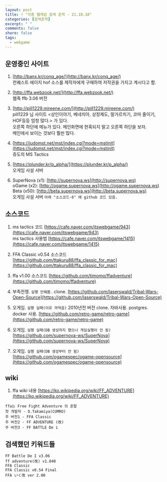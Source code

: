 ```yaml
---
layout: post
title: ! "각종 웹게임 검색 흔적 - 21.10.18"
categories: [검색흔적]
excerpt: " "
comments: false
share: false
tags:
  - webgame
---
```


## 운영중인 사이트
1. [http://banx.kr/conq_age/](http://banx.kr/conq_age/)  
컨퀘스트 에이지 hof 소스를 제작자에게 구매하여 저작권을 가지고 계시다고 함. 

2. [http://ffa.webzook.net/](http://ffa.webzook.net/)  
웹죽 ffb 3.06 버전

3. [http://pill1229.mireene.com/](http://pill1229.mireene.com/)  
pill1229 님 사이트 <상인이야기, 베네치아, 상정제도, 말가르치기, 코마 줄이기, HOF등등 엄청 많다.> 가 있다.  
오른쪽 하단에 메뉴가 있다. 메인화면에 현혹되지 말고 오른쪽 하단을 보자.  
메인에서 보이는 것보다 훨씬 많다.

4. [https://judomst.net/mst/index.cgi?mode=mstinit](https://judomst.net/mst/index.cgi?mode=mstinit)  
쥬도의 MS Tactics

5. [https://plunder.kr/p_alpha/](https://plunder.kr/p_alpha/)  
오게임 사설 서버

6. SuperNova (x1): [http://supernova.ws](http://supernova.ws)  
oGame (x2): [http://ogame.supernova.ws](http://ogame.supernova.ws)  
Beta (x50): [http://beta.supernova.ws](http://beta.supernova.ws)  
오게임 사설 서버
`아래 "소스코드-6" 에 github 코드 있음.`

## 소스코드
1. ms tactics 코드 [https://cafe.naver.com/itswebgame/943](https://cafe.naver.com/itswebgame/943)  
ms tactics 사용법 [https://cafe.naver.com/itswebgame/1415](https://cafe.naver.com/itswebgame/1415)

2. FFA Classic v0.54 소스코드 [https://github.com/ttakuru88/ffa_classic_for_mac](https://github.com/ttakuru88/ffa_classic_for_mac)

3. ffa v1.00 소스코드 [https://github.com/timomo/ffadventure](https://github.com/timomo/ffadventure)

4. 부족전쟁. `실행 안해봄.` clone. [https://github.com/laserswald/Tribal-Wars-Open-Source](https://github.com/laserswald/Tribal-Wars-Open-Source)

5. 오게임. `실행 실패(이유 까먹음)` 2010년전 버전 clone. 자바사용. postgres. docker 사용. [https://github.com/retro-game/retro-game](https://github.com/retro-game/retro-game)

6. 오게임. `실행 실패(DB 생성까지 했으나 게임실행이 안 됨)` [https://github.com/supernova-ws/SuperNova](https://github.com/supernova-ws/SuperNova)

7. 오게임. `실행 실패(DB 생성부터 안 됨)` [https://github.com/ogamespec/ogame-opensource](https://github.com/ogamespec/ogame-opensource)

## wiki
1. ffa wiki 내용 [https://ko.wikipedia.org/wiki/FF_ADVENTURE](https://ko.wikipedia.org/wiki/FF_ADVENTURE)  
```
ffa는 Free Fight Adventure 의 준말
첫 개발자 - D.Takamiya(CUMRO)
주 버전1 - FFA Classic
주 버전2 - FF ADVENTURE (改)
주 버전3 - FF BATTLE De i
```

## 검색했던 키워드들
`FF Battle De I v3.06`  
`ff adventure(改) v1.040`  
`FFA Classic`  
`FFA Classic v0.54 Final`  
`FFA いく改 ver 2.00`  
